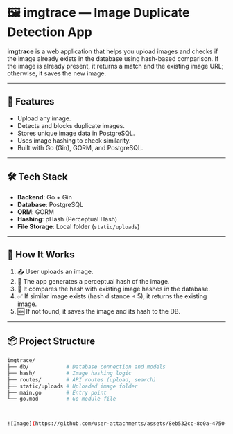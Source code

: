 # 🖼️ imgtrace — Image Duplicate Detection App

**imgtrace** is a web application that helps you upload images and checks if the image already exists in the database using hash-based comparison. If the image is already present, it returns a match and the existing image URL; otherwise, it saves the new image.

---

## 🚀 Features

- Upload any image.
- Detects and blocks duplicate images.
- Stores unique image data in PostgreSQL.
- Uses image hashing to check similarity.
- Built with Go (Gin), GORM, and PostgreSQL.

---

## 🛠️ Tech Stack

- **Backend**: Go + Gin
- **Database**: PostgreSQL
- **ORM**: GORM
- **Hashing**: pHash (Perceptual Hash)
- **File Storage**: Local folder (`static/uploads`)

---

## 🧩 How It Works

1. 📤 User uploads an image.
2. 🧠 The app generates a perceptual hash of the image.
3. 🧮 It compares the hash with existing image hashes in the database.
4. ✅ If similar image exists (hash distance ≤ 5), it returns the existing image.
5. 🆕 If not found, it saves the image and its hash to the DB.

---

## 📦 Project Structure

```bash
imgtrace/
├── db/            # Database connection and models
├── hash/          # Image hashing logic
├── routes/        # API routes (upload, search)
├── static/uploads # Uploaded image folder
├── main.go        # Entry point
└── go.mod         # Go module file



![Image](https://github.com/user-attachments/assets/8eb532cc-8c0a-4750-83f4-9d0f85d6742f)



